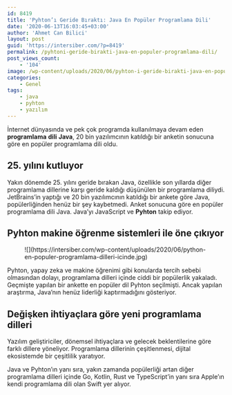 ```yaml
---
id: 8419
title: 'Pyhton’ı Geride Bıraktı: Java En Popüler Programlama Dili'
date: '2020-06-13T16:03:45+03:00'
author: 'Ahmet Can Bilici'
layout: post
guid: 'https://intersiber.com/?p=8419'
permalink: /pyhtoni-geride-birakti-java-en-populer-programlama-dili/
post_views_count:
    - '104'
image: /wp-content/uploads/2020/06/pyhton-i-geride-birakti-java-en-populer-programlama-dili.jpg
categories:
    - Genel
tags:
    - java
    - pyhton
    - yazılım
---
```


İnternet dünyasında ve pek çok programda kullanılmaya devam eden **programlama** **dili** **Java**, 20 bin yazılımcının katıldığı bir anketin sonucuna göre en popüler programlama dili oldu.

## 25. yılını kutluyor

Yakın dönemde 25. yılını geride bırakan Java, özellikle son yıllarda diğer programlama dillerine karşı geride kaldığı düşünülen bir programlama diliydi. JetBrains’in yaptığı ve 20 bin yazılımcının katıldığı bir ankete göre Java, popülerliğinden henüz bir şey kaybetmedi. Anket sonucuna göre en popüler programlama dili Java. Java’yı JavaScript ve **Pyhton** takip ediyor.

## Pyhton makine öğrenme sistemleri ile öne çıkıyor

<figure class="wp-block-image size-large">![](https://intersiber.com/wp-content/uploads/2020/06/python-en-populer-programlama-dilleri-icinde.jpg)</figure>Pyhton, yapay zeka ve makine öğrenimi gibi konularda tercih sebebi olmasından dolayı, programlama dilleri içinde ciddi bir popülerlik yakaladı. Geçmişte yapılan bir ankette en popüler dil Pyhton seçilmişti. Ancak yapılan araştırma, Java’nın henüz liderliği kaptırmadığını gösteriyor.

## Değişken ihtiyaçlara göre yeni programlama dilleri

Yazılım geliştiriciler, dönemsel ihtiyaçlara ve gelecek beklentilerine göre farklı dillere yöneliyor. Programlama dillerinin çeşitlenmesi, dijital ekosistemde bir çeşitlilik yaratıyor.

Java ve Pyhton’ın yanı sıra, yakın zamanda popülerliği artan diğer programlama dilleri içinde Go, Kotlin, Rust ve TypeScript’in yanı sıra Apple’ın kendi programlama dili olan Swift yer alıyor.